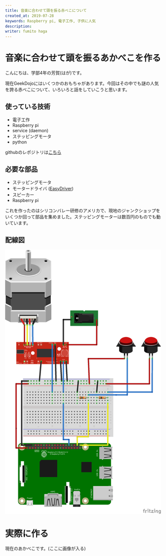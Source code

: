 ```yaml
---
title: 音楽に合わせて頭を振る赤べこについて
created_at: 2019-07-28
keywords: Raspberry pi, 電子工作, 子供に人気
description:
writer: fumito haga
---
```


# 音楽に合わせて頭を振るあかべこを作る
こんにちは、学部4年の芳賀(はが)です。

現在GeekDojoにはいくつかのおもちゃがあります。今回はその中でも謎の人気を誇る赤べこについて、いろいろと話をしていこうと思います。

## 使っている技術
- 電子工作
- Raspberry pi
- service (daemon)
- ステッピングモータ
- python

githubのレポジトリは[こちら](https://github.com/AizuGeekDojo/akabeko_headban)

## 必要な部品
- ステッピングモータ
- モータードライバ ([EasyDriver](https://www.switch-science.com/catalog/2242/))
- スピーカー
- Raspberry pi

これを作ったのはシリコンバレー研修のアメリカで、現地のジャンクショップをいくつか回って部品を集めました。ステッピングモーターは数百円のものでも動いています。

## 配線図
![wire](https://github.com/AizuGeekDojo/akabeko_headban/raw/master/img/Akabeko_comp.png)

# 実際に作る
現在のあかべこです。(ここに画像が入る)